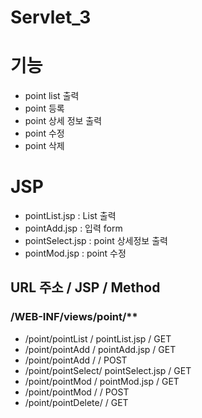 # Servlet_3

# 기능
- point list 출력
- point 등록
- point 상세 정보 출력 
- point 수정
- point 삭제

# JSP
- pointList.jsp		: List 출력
- pointAdd.jsp		: 입력 form
- pointSelect.jsp	: point 상세정보 출력
- pointMod.jsp		: point 수정

## URL 주소	/	JSP	/ Method
### /WEB-INF/views/point/**
- /point/pointList	/ pointList.jsp	  /	GET
- /point/pointAdd	/ pointAdd.jsp	  /	GET 
- /point/pointAdd	/ 				  /	POST
- /point/pointSelect/ pointSelect.jsp / GET
- /point/pointMod	/ pointMod.jsp 	  / GET
- /point/pointMod	/				  / POST
- /point/pointDelete/				  / GET

# 
